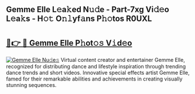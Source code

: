 ## Gemme Elle L𝚎a𝚔ed N𝚞𝚍e - Part-7xg Vi𝚍𝚎o L𝚎a𝚔s - H𝚘𝚝 O𝚗𝚕yf𝚊ns P𝚑𝚘tos R0UXL

# <h2><a href="http://kf9jhv.oniu.top/?m=Gemme+Elle">🔗👉 🔴 Gemme Elle P𝚑ot𝚘𝚜 V𝚒d𝚎o</a></h2>

[![Gemme Elle Nu𝚍e𝚜](https://i.imgur.com/0qMVB7G.gif)](http://kf9jhv.oniu.top/?m=Gemme+Elle)
Virtual content creator and entertainer Gemme Elle, recognized for distributing dance and lifestyle inspiration through trending dance trends and short videos. Innovative special effects artist Gemme Elle, famed for their remarkable abilities and achievements in creating visually stunning sequences.  
